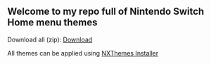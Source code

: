 ## Welcome to my repo full of Nintendo Switch Home menu themes
Download all (zip): [Download](https://codeload.github.com/JKakaofanatiker/SwitchThemes/zip/master)

All themes can be applied using [NXThemes Installer](https://github.com/exelix11/SwitchThemeInjector/releases)
